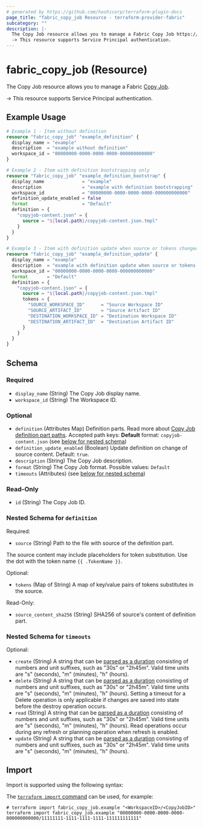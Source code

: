 ```yaml
---
# generated by https://github.com/hashicorp/terraform-plugin-docs
page_title: "fabric_copy_job Resource - terraform-provider-fabric"
subcategory: ""
description: |-
  The Copy Job resource allows you to manage a Fabric Copy Job https://learn.microsoft.com/fabric/data-factory/what-is-copy-job.
  -> This resource supports Service Principal authentication.
---
```


# fabric_copy_job (Resource)

The Copy Job resource allows you to manage a Fabric [Copy Job](https://learn.microsoft.com/fabric/data-factory/what-is-copy-job).

-> This resource supports Service Principal authentication.

## Example Usage

```terraform
# Example 1 - Item without definition
resource "fabric_copy_job" "example_definition" {
  display_name = "example"
  description  = "example without definition"
  workspace_id = "00000000-0000-0000-0000-000000000000"
}

# Example 2 - Item with definition bootstrapping only
resource "fabric_copy_job" "example_definition_bootstrap" {
  display_name              = "example"
  description               = "example with definition bootstrapping"
  workspace_id              = "00000000-0000-0000-0000-000000000000"
  definition_update_enabled = false
  format                    = "Default"
  definition = {
    "copyjob-content.json" = {
      source = "${local.path}/copyjob-content.json.tmpl"
    }
  }
}

# Example 3 - Item with definition update when source or tokens changed
resource "fabric_copy_job" "example_definition_update" {
  display_name = "example"
  description  = "example with definition update when source or tokens changed"
  workspace_id = "00000000-0000-0000-0000-000000000000"
  format       = "Default"
  definition = {
    "copyjob-content.json" = {
      source = "${local.path}/copyjob-content.json.tmpl"
      tokens = {
        "SOURCE_WORKSPACE_ID"      = "Source Workspace ID"
        "SOURCE_ARTIFACT_ID"       = "Source Artifact ID"
        "DESTINATION_WORKSPACE_ID" = "Destination Workspace ID"
        "DESTINATION_ARTIFACT_ID"  = "Destination Artifact ID"
      }
    }
  }
}
```

<!-- schema generated by tfplugindocs -->
## Schema

### Required

- `display_name` (String) The Copy Job display name.
- `workspace_id` (String) The Workspace ID.

### Optional

- `definition` (Attributes Map) Definition parts. Read more about [Copy Job definition part paths](https://learn.microsoft.com/rest/api/fabric/articles/item-management/definitions/copyjob-definition). Accepted path keys: **Default** format: `copyjob-content.json` (see [below for nested schema](#nestedatt--definition))
- `definition_update_enabled` (Boolean) Update definition on change of source content. Default: `true`.
- `description` (String) The Copy Job description.
- `format` (String) The Copy Job format. Possible values: `Default`
- `timeouts` (Attributes) (see [below for nested schema](#nestedatt--timeouts))

### Read-Only

- `id` (String) The Copy Job ID.

<a id="nestedatt--definition"></a>

### Nested Schema for `definition`

Required:

- `source` (String) Path to the file with source of the definition part.

The source content may include placeholders for token substitution. Use the dot with the token name `{{ .TokenName }}`.

Optional:

- `tokens` (Map of String) A map of key/value pairs of tokens substitutes in the source.

Read-Only:

- `source_content_sha256` (String) SHA256 of source's content of definition part.

<a id="nestedatt--timeouts"></a>

### Nested Schema for `timeouts`

Optional:

- `create` (String) A string that can be [parsed as a duration](https://pkg.go.dev/time#ParseDuration) consisting of numbers and unit suffixes, such as "30s" or "2h45m". Valid time units are "s" (seconds), "m" (minutes), "h" (hours).
- `delete` (String) A string that can be [parsed as a duration](https://pkg.go.dev/time#ParseDuration) consisting of numbers and unit suffixes, such as "30s" or "2h45m". Valid time units are "s" (seconds), "m" (minutes), "h" (hours). Setting a timeout for a Delete operation is only applicable if changes are saved into state before the destroy operation occurs.
- `read` (String) A string that can be [parsed as a duration](https://pkg.go.dev/time#ParseDuration) consisting of numbers and unit suffixes, such as "30s" or "2h45m". Valid time units are "s" (seconds), "m" (minutes), "h" (hours). Read operations occur during any refresh or planning operation when refresh is enabled.
- `update` (String) A string that can be [parsed as a duration](https://pkg.go.dev/time#ParseDuration) consisting of numbers and unit suffixes, such as "30s" or "2h45m". Valid time units are "s" (seconds), "m" (minutes), "h" (hours).

## Import

Import is supported using the following syntax:

The [`terraform import` command](https://developer.hashicorp.com/terraform/cli/commands/import) can be used, for example:

```shell
# terraform import fabric_copy_job.example "<WorkspaceID>/<CopyJobID>"
terraform import fabric_copy_job.example "00000000-0000-0000-0000-000000000000/11111111-1111-1111-1111-111111111111"
```

